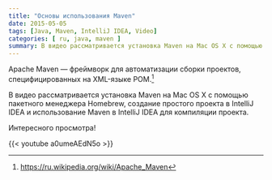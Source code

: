 ```yaml
---
title: "Основы использования Maven"
date: 2015-05-05
tags: [Java, Maven, IntelliJ IDEA, Video]
categories: [ ru, java, maven ]
summary: В видео рассматривается установка Maven на Mac OS X с помощью пакетного менеджера Homebrew, создание простого проекта в IntelliJ IDEA и использование Maven в IntelliJ IDEA для компиляции проекта.
---
```


Apache Maven — фреймворк для автоматизации сборки проектов, специфицированных на XML-языке POM.[^1]

В видео рассматривается установка Maven на Mac OS X с помощью пакетного менеджера Homebrew, создание простого проекта в IntelliJ IDEA и использование Maven в IntelliJ IDEA для компиляции проекта.

Интересного просмотра!

[^1]: <https://ru.wikipedia.org/wiki/Apache_Maven>

{{< youtube a0umeAEdN5o >}}

